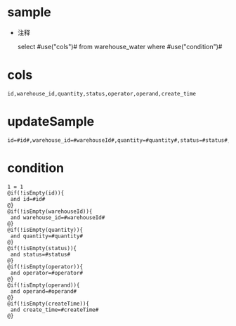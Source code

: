 sample
===
* 注释

	select #use("cols")# from warehouse_water  where  #use("condition")#

cols
===
	id,warehouse_id,quantity,status,operator,operand,create_time

updateSample
===
	
	id=#id#,warehouse_id=#warehouseId#,quantity=#quantity#,status=#status#,operator=#operator#,operand=#operand#,create_time=#createTime#

condition
===

	1 = 1  
	@if(!isEmpty(id)){
	 and id=#id#
	@}
	@if(!isEmpty(warehouseId)){
	 and warehouse_id=#warehouseId#
	@}
	@if(!isEmpty(quantity)){
	 and quantity=#quantity#
	@}
	@if(!isEmpty(status)){
	 and status=#status#
	@}
	@if(!isEmpty(operator)){
	 and operator=#operator#
	@}
	@if(!isEmpty(operand)){
	 and operand=#operand#
	@}
	@if(!isEmpty(createTime)){
	 and create_time=#createTime#
	@}
	
	